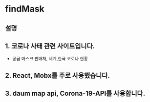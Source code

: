# findMask
설명
----

## 1. 코로나 사태 관련 사이트입니다.
- 공급 마스크 판매처, 세계,한국 코로나 현황

## 2. React, Mobx를 주로 사용했습니다.

## 3. daum map api, Corona-19-API를 사용합니다.
